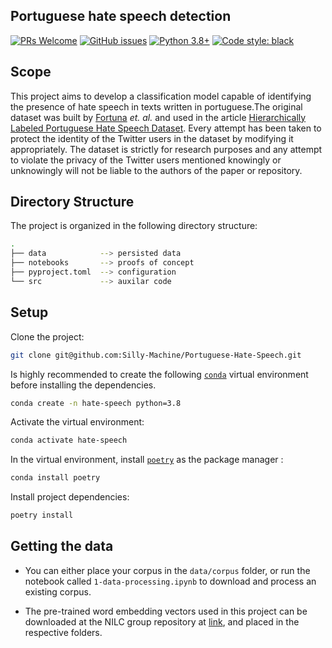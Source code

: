 ## Portuguese hate speech detection

[![PRs Welcome](https://img.shields.io/badge/PRs-welcome-brightgreen.svg)](https://github.com/FelipeRamosOliveira/Portfolio/pulls)
[![GitHub issues](https://img.shields.io/github/issues/FelipeRamosOliveira/Portfolio.svg)](https://img.shields.io/github/issues/FelipeRamosOliveira/Portfolio.svg)
[![Python 3.8+](https://img.shields.io/badge/Python-3.8+-000000.svg)](https://www.python.org/downloads/release/python-360/)
[![Code style: black](https://img.shields.io/badge/code%20style-black-000000.svg)](https://github.com/psf/black)

## Scope

This project aims to develop a classification model capable of identifying the presence of hate speech in texts written in portuguese.The original dataset was built by [Fortuna](https://github.com/paulafortuna) _et. al._ and used in the article [Hierarchically Labeled Portuguese Hate Speech Dataset](https://aclanthology.org/W19-3510.pdf). Every attempt has been taken to protect the identity of the Twitter users in the dataset by modifying it appropriately. The dataset is strictly for research purposes and any attempt to violate the privacy of the Twitter users mentioned knowingly or unknowingly will not be liable to the authors of the paper or repository.

## Directory Structure

The project is organized in the following directory structure:

```sh
.
├── data            --> persisted data
├── notebooks       --> proofs of concept
├── pyproject.toml  --> configuration
└── src             --> auxilar code
```

## Setup

Clone the project:

```sh
git clone git@github.com:Silly-Machine/Portuguese-Hate-Speech.git
```

Is highly recommended to create the following [`conda`](https://docs.conda.io/en/latest/miniconda.html) virtual environment before installing the dependencies.

```sh
conda create -n hate-speech python=3.8
```

Activate the virtual environment:

```sh
conda activate hate-speech
```

In the virtual environment, install [`poetry`](https://python-poetry.org/) as the package manager :

```sh
conda install poetry
```

Install project dependencies:

```sh
poetry install
```

## Getting the data

* You can either place your corpus in the `data/corpus` folder, or run the notebook called `1-data-processing.ipynb` to download and process an existing corpus.

* The pre-trained word embedding vectors used in this project can be downloaded at the NILC group repository at [link](http://nilc.icmc.usp.br/nilc/index.php/repositorio-de-word-embeddings-do-nilc), and placed in the respective folders.

